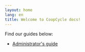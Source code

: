 ```yaml
---
layout: home
lang: en
title: Welcome to CoopCycle docs!
---
```


Find our guides below:
<ul>
    <li><a href="/en/admin">Administrator's guide</a></li>
</ul>
